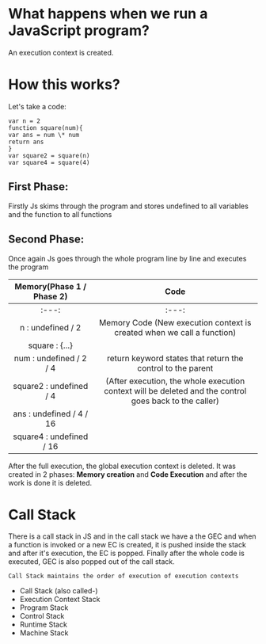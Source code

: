 # What happens when we run a JavaScript program?

An execution context is created.

# How this works?

Let's take a code:

```
var n = 2
function square(num){
var ans = num \* num
return ans
}
var square2 = square(n)
var square4 = square(4)
```

## First Phase:
Firstly Js skims through the program and stores undefined to all variables and the function to all functions

## Second Phase:
Once again Js goes through the whole program line by line and executes the program

| Memory(Phase 1 / Phase 2) | Code |
| :---: | :---: |
| :---: | :---: |
|n : undefined / 2 | Memory Code (New execution context is created when we call a function)|
| square : {...} | |
| num : undefined / 2 / 4 | return keyword states that return the control to the parent |
| square2 : undefined / 4 | (After execution, the whole execution context will be deleted and the control goes back to the caller) | 
| ans : undefined / 4 / 16 | |
| square4 : undefined / 16 | | 


After the full execution, the global execution context is deleted. It was created in 2 phases: <b>Memory creation</b> and <b>Code Execution</b> and after the work is done it is deleted.

# Call Stack

There is a call stack in JS and in the call stack we have a the GEC and when a function is invoked or a new EC is created, it is pushed inside the stack and after it's execution, the EC is popped.
Finally after the whole code is executed, GEC is also popped out of the call stack.

`Call Stack maintains the order of execution of execution contexts`

- Call Stack (also called-)
- Execution Context Stack
- Program Stack
- Control Stack
- Runtime Stack
- Machine Stack